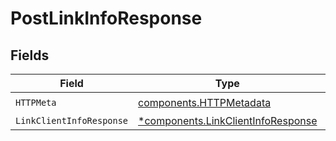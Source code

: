# PostLinkInfoResponse


## Fields

| Field                                                                                   | Type                                                                                    | Required                                                                                | Description                                                                             |
| --------------------------------------------------------------------------------------- | --------------------------------------------------------------------------------------- | --------------------------------------------------------------------------------------- | --------------------------------------------------------------------------------------- |
| `HTTPMeta`                                                                              | [components.HTTPMetadata](../../models/components/httpmetadata.md)                      | :heavy_check_mark:                                                                      | N/A                                                                                     |
| `LinkClientInfoResponse`                                                                | [*components.LinkClientInfoResponse](../../models/components/linkclientinforesponse.md) | :heavy_minus_sign:                                                                      | OK                                                                                      |